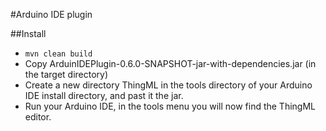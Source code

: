#Arduino IDE plugin

##Install

* `mvn clean build`
* Copy ArduinIDEPlugin-0.6.0-SNAPSHOT-jar-with-dependencies.jar (in the target directory)
* Create a new directory ThingML in the tools directory of your Arduino IDE install directory, and past it the jar.
* Run your Arduino IDE, in the tools menu you will now find the ThingML editor.
